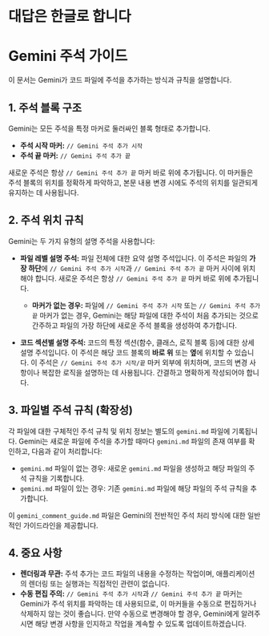 # 대답은 한글로 합니다

# Gemini 주석 가이드

이 문서는 Gemini가 코드 파일에 주석을 추가하는 방식과 규칙을 설명합니다.

## 1. 주석 블록 구조

Gemini는 모든 주석을 특정 마커로 둘러싸인 블록 형태로 추가합니다.

- **주석 시작 마커:** `// Gemini 주석 추가 시작`
- **주석 끝 마커:** `// Gemini 주석 추가 끝`

새로운 주석은 항상 `// Gemini 주석 추가 끝` 마커 바로 위에 추가됩니다. 이 마커들은 주석 블록의 위치를 정확하게 파악하고, 본문 내용 변경 시에도 주석의 위치를 일관되게 유지하는 데 사용됩니다.

## 2. 주석 위치 규칙

Gemini는 두 가지 유형의 설명 주석을 사용합니다:

- **파일 레벨 설명 주석:**
  파일 전체에 대한 요약 설명 주석입니다. 이 주석은 파일의 **가장 하단**에 `// Gemini 주석 추가 시작`과 `// Gemini 주석 추가 끝` 마커 사이에 위치해야 합니다. 새로운 주석은 항상 `// Gemini 주석 추가 끝` 마커 바로 위에 추가됩니다.
  - **마커가 없는 경우:** 파일에 `// Gemini 주석 추가 시작` 또는 `// Gemini 주석 추가 끝` 마커가 없는 경우, Gemini는 해당 파일에 대한 주석이 처음 추가되는 것으로 간주하고 파일의 가장 하단에 새로운 주석 블록을 생성하여 추가합니다.

- **코드 섹션별 설명 주석:**
  코드의 특정 섹션(함수, 클래스, 로직 블록 등)에 대한 상세 설명 주석입니다. 이 주석은 해당 코드 블록의 **바로 위** 또는 **옆**에 위치할 수 있습니다. 이 주석은 `// Gemini 주석 추가 시작/끝` 마커 외부에 위치하며, 코드의 변경 사항이나 복잡한 로직을 설명하는 데 사용됩니다. 간결하고 명확하게 작성되어야 합니다.

## 3. 파일별 주석 규칙 (확장성)

각 파일에 대한 구체적인 주석 규칙 및 위치 정보는 별도의 `gemini.md` 파일에 기록됩니다. Gemini는 새로운 파일에 주석을 추가할 때마다 `gemini.md` 파일의 존재 여부를 확인하고, 다음과 같이 처리합니다:

- `gemini.md` 파일이 없는 경우: 새로운 `gemini.md` 파일을 생성하고 해당 파일의 주석 규칙을 기록합니다.
- `gemini.md` 파일이 있는 경우: 기존 `gemini.md` 파일에 해당 파일의 주석 규칙을 추가합니다.

이 `gemini_comment_guide.md` 파일은 Gemini의 전반적인 주석 처리 방식에 대한 일반적인 가이드라인을 제공합니다.

## 4. 중요 사항

- **렌더링과 무관:** 주석 추가는 코드 파일의 내용을 수정하는 작업이며, 애플리케이션의 렌더링 또는 실행과는 직접적인 관련이 없습니다.
- **수동 편집 주의:** `// Gemini 주석 추가 시작`과 `// Gemini 주석 추가 끝` 마커는 Gemini가 주석 위치를 파악하는 데 사용되므로, 이 마커들을 수동으로 편집하거나 삭제하지 않는 것이 좋습니다. 만약 수동으로 변경해야 할 경우, Gemini에게 알려주시면 해당 변경 사항을 인지하고 작업을 계속할 수 있도록 업데이트하겠습니다.
